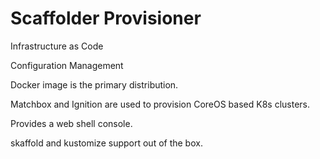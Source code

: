 # Scaffolder Provisioner

Infrastructure as Code

Configuration Management

Docker image is the primary distribution.

Matchbox and Ignition are used to provision CoreOS based K8s clusters.

Provides a web shell console.

skaffold and kustomize support out of the box.
